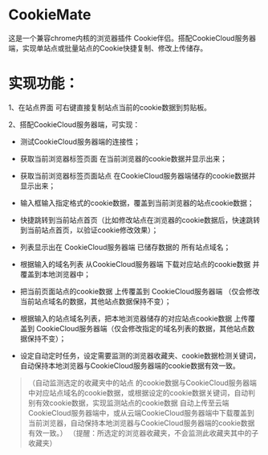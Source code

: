 # CookieMate
这是一个兼容chrome内核的浏览器插件 Cookie伴侣。搭配CookieCloud服务器端，实现单站点或批量站点的Cookie快捷复制、修改上传储存。

# 实现功能：
1、在站点界面 可右键直接复制站点当前的cookie数据到剪贴板。

2、搭配CookieCloud服务器端，可实现：
- 测试CookieCloud服务器端的连接性；
- 获取当前浏览器标签页面 在当前浏览器的cookie数据并显示出来；
- 获取当前浏览器标签页面站点 在CookieCloud服务器端储存的cookie数据并显示出来；
- 输入框输入指定格式的cookie数据，覆盖到当前浏览器的站点cookie数据；
- 快捷跳转到当前站点首页（比如修改站点在浏览器的cookie数据后，快速跳转到当前站点首页，以验证cookie修改效果）；
- 列表显示出在 CookieCloud服务器端 已储存数据的 所有站点域名；
- 根据输入的域名列表 从CookieCloud服务器端 下载对应站点的cookie数据 并覆盖到本地浏览器中；
- 把当前页面站点的cookie数据 上传覆盖到 CookieCloud服务器端 （仅会修改当前站点域名的数据，其他站点数据保持不变）；
- 根据输入的站点域名列表，把本地浏览器储存的对应站点cookie数据 上传覆盖到 CookieCloud服务器端（仅会修改指定的域名列表的数据，其他站点数据保持不变）；

- 设定自动定时任务，设定需要监测的浏览器收藏夹、cookie数据检测关键词，自动保持本地浏览器与CookieCloud服务器端的cookie数据有效一致。
> （自动监测选定的收藏夹中的站点 的cookie数据与CookieCloud服务器端中对应站点域名的cookie数据，或根据设定的cookie数据关键词，自动判别有效cookie数据，实现监测站点的cookie数据 自动上传至云端CookieCloud服务器端中，或从云端CookieCloud服务器端中下载覆盖到当前浏览器，自动保持本地浏览器与CookieCloud服务器端的cookie数据有效一致。）
> （提醒：所选定的浏览器收藏夹，不会监测此收藏夹其中的子收藏夹）

